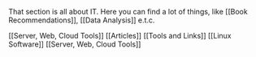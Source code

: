 That section is all about IT. Here you can find a lot of things, like [[Book Recommendations]], [[Data Analysis]] e.t.c.

[[Server, Web, Cloud Tools]]
[[Articles]]
[[Tools and Links]]
[[Linux Software]]
[[Server, Web, Cloud Tools]]